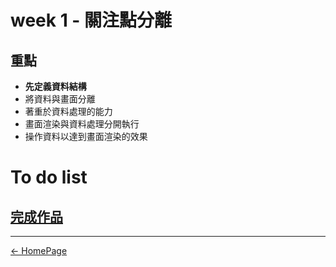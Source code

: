 # week 1 - 關注點分離
## 重點
- **先定義資料結構**
- 將資料與畫面分離
- 著重於資料處理的能力
- 畫面渲染與資料處理分開執行
- 操作資料以達到畫面渲染的效果

# To do list

## [**完成作品**](https://gn00678465.github.io/JavaScriptMainMission/week1_todolist/)

---

[← HomePage](../readme.md)